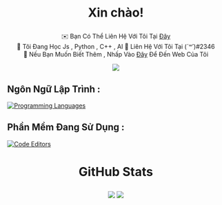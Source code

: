 # <p align=center>Xin chào!</p>
<div align=center>
 
✉️  Bạn Có Thể Liên Hệ Với Tôi Tại [Đây](mailto:nguyentien280820@gmail.com)\
🧠  Tôi Đang Học Js , Python ,  C++ , AI
🤝  Liên Hệ Với Tôi Tại (*´꒳`*)#2346\
🫧  Nếu Bạn Muốn Biết Thêm , Nhấp Vào [Đây](https://aliogoi.github.io/) Để Đến Web Của Tôi
 
</div>

<div align=center>

<a href="https://www.github.com/AliOgOi" target="_blank" rel="noreferrer"><img src="https://img.shields.io/github/followers/AliOgOi?logo=github&style=for-the-badge&color=ef4444&labelColor=171717" /></a>

</div>
 
## Ngôn Ngữ Lập Trình : 
[![Programming Languages](https://skillicons.dev/icons?i=nodejs,js,cpp,bots,ai&perline=6)](#)

## Phần Mềm Đang Sử Dụng :
[![Code Editors](https://skillicons.dev/icons?i=vscode,visualstudio&perline=6)](#)
</div>

# <p align=center> GitHub Stats </p>

<div align="center">
<a href="https://github.com/AliOgOi"><img src="https://github-readme-stats.vercel.app/api?username=AliOgOi&theme=radical" /></a>
<a href="https://github.com/AliOgOi"><img src="https://github-readme-streak-stats.herokuapp.com/?user=AliOgOi&stroke=64748b&background=171717&ring=64748b&fire=64748b&currStreakNum=64748b&currStreakLabel=64748b&sideNums=64748b&sideLabels=64748b&dates=64748b&hide_border=true" /></a>
</div>
